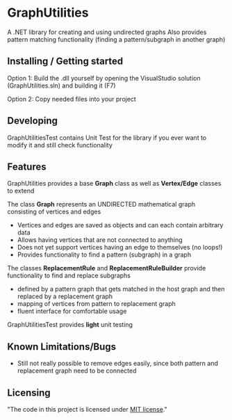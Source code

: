 # GraphUtilities

A .NET library for creating and using undirected graphs
Also provides pattern matching functionality (finding a pattern/subgraph in another graph)

## Installing / Getting started

Option 1:
Build the .dll yourself by opening the VisualStudio solution (GraphUtilities.sln) and building it (F7)

Option 2:
Copy needed files into your project

## Developing

GraphUtilitiesTest contains Unit Test for the library if you ever want to modify it and still check functionality

## Features

GraphUtilities provides a base **Graph** class as well as **Vertex/Edge** classes to extend

The class **Graph** represents an UNDIRECTED mathematical graph consisting of vertices and edges
  * Vertices and edges are saved as objects and can each contain arbitrary data
  * Allows having vertices that are not connected to anything
  * Does not yet support vertices having an edge to themselves (no loops!)
  * Provides functionality to find a pattern (subgraph) in a graph

The classes **ReplacementRule** and **ReplacementRuleBuilder** provide functionality to find and replace subgraphs
  * defined by a pattern graph that gets matched in the host graph and then replaced by a replacement graph
  * mapping of vertices from pattern to replacement graph
  * fluent interface for comfortable usage

GraphUtilitiesTest provides **light** unit testing

## Known Limitations/Bugs

* Still not really possible to remove edges easily, since both pattern and replacement graph need to be connected

## Licensing

"The code in this project is licensed under [MIT license](https://mit-license.org/)." 
